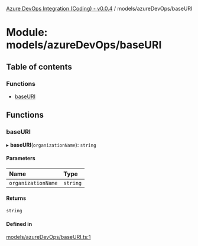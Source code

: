 [Azure DevOps Integration (Coding) - v0.0.4](../README.md) / models/azureDevOps/baseURI

# Module: models/azureDevOps/baseURI

## Table of contents

### Functions

- [baseURI](models_azureDevOps_baseURI.md#baseuri)

## Functions

### baseURI

▸ **baseURI**(`organizationName`): `string`

#### Parameters

| Name | Type |
| :------ | :------ |
| `organizationName` | `string` |

#### Returns

`string`

#### Defined in

[models/azureDevOps/baseURI.ts:1](https://github.com/jeysgar1/azure-devops-api-kms/blob/65a7ab4/src/models/azureDevOps/baseURI.ts#L1)
